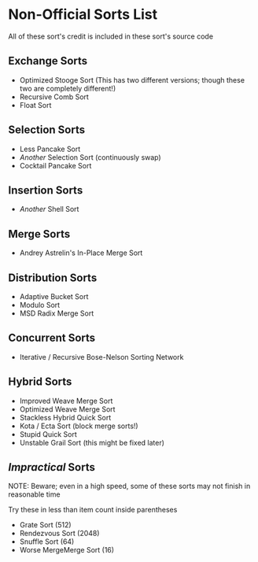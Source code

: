# Non-Official Sorts List
All of these sort's credit is included in these sort's source code

## Exchange Sorts
- Optimized Stooge Sort
(This has two different versions; though these two are completely different!)
- Recursive Comb Sort
- Float Sort

## Selection Sorts
- Less Pancake Sort
- *Another* Selection Sort (continuously swap)
- Cocktail Pancake Sort

## Insertion Sorts
- *Another* Shell Sort

## Merge Sorts
- Andrey Astrelin's In-Place Merge Sort

## Distribution Sorts
- Adaptive Bucket Sort
- Modulo Sort
- MSD Radix Merge Sort

## Concurrent Sorts
- Iterative / Recursive Bose-Nelson Sorting Network

## Hybrid Sorts
- Improved Weave Merge Sort
- Optimized Weave Merge Sort
- Stackless Hybrid Quick Sort
- Kota / Ecta Sort (block merge sorts!)
- Stupid Quick Sort
- Unstable Grail Sort (this might be fixed later)

## *Impractical* Sorts
NOTE: Beware; even in a high speed, some of these sorts may not finish in reasonable time

Try these in less than item count inside parentheses

- Grate Sort (512)
- Rendezvous Sort (2048)
- Snuffle Sort (64)
- Worse MergeMerge Sort (16)